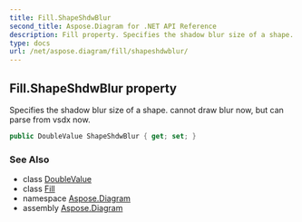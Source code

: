 ```yaml
---
title: Fill.ShapeShdwBlur
second_title: Aspose.Diagram for .NET API Reference
description: Fill property. Specifies the shadow blur size of a shape. cannot draw blur now but can parse from vsdx now
type: docs
url: /net/aspose.diagram/fill/shapeshdwblur/
---
```

## Fill.ShapeShdwBlur property

Specifies the shadow blur size of a shape. cannot draw blur now, but can parse from vsdx now.

```csharp
public DoubleValue ShapeShdwBlur { get; set; }
```

### See Also

* class [DoubleValue](../../doublevalue/)
* class [Fill](../)
* namespace [Aspose.Diagram](../../fill/)
* assembly [Aspose.Diagram](../../../)


